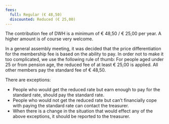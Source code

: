 ```yaml
---
fees:
  full: Regular (€ 48,50)
  discounted: Reduced (€ 25,00)
---
```


The contribution fee of DWH is a minimum of € 48,50 / € 25,00  per year. A higher amount is of course very
welcome.

In a general assembly meeting, it was decided that the price differentiation for the membership fee is based on
the ability to pay. In order not to make it too complicated, we use the following rule of thumb: For people aged
under 25 or from pension age, the reduced fee of at least € 25,00 is applied.
All other members pay the standard fee of € 48,50.

There are exceptions:
* People who would get the reduced rate but earn enough to pay for the standard rate, should pay the standard
  rate.
* People who would not get the reduced rate but can’t financially cope with paying the standard rate can
  contact the treasurer.
* When there is a change in the situation that would effect any of the above exceptions, it should be reported
  to the treasurer.
